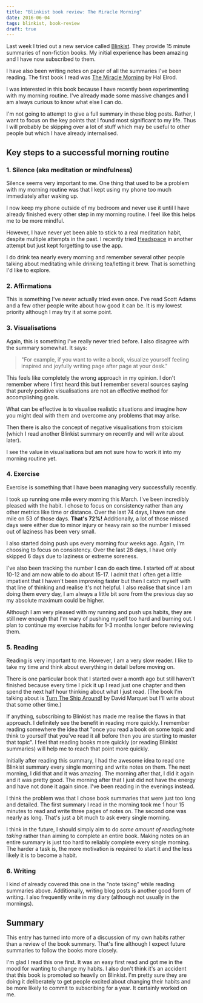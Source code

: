 ```yaml
---
title: "Blinkist book review: The Miracle Morning"
date: 2016-06-04
tags: blinkist, book-review
draft: true
---
```


Last week I tried out a new service called [Blinkist](https://www.blinkist.com/en/). They provide 15 minute summaries of non-fiction books. My initial experience has been amazing and I have now subscribed to them.

I have also been writing notes on paper of all the summaries I've been reading. The first book I read was [The Miracle Morning](https://www.blinkist.com/en/books/the-miracle-morning-en.html) by Hal Elrod.

<!--more-->

I was interested in this book because I have recently been experimenting with my morning routine. I've already made some massive changes and I am always curious to know what else I can do. 

I'm not going to attempt to give a full summary in these blog posts. Rather, I want to focus on the key points that I found most significant to my life. Thus I will probably be skipping over a lot of stuff which may be useful to other people but which I have already internalised.

## Key steps to a successful morning routine

### 1. Silence (aka meditation or mindfulness)

Silence seems very important to me. One thing that used to be a problem with my morning routine was that I kept using my phone too much immediately after waking up. 

I now keep my phone outside of my bedroom and never use it until I have already finished every other step in my morning routine. I feel like this helps me to be more mindful.

However, I have never yet been able to stick to a real meditation habit, despite multiple attempts in the past. I recently tried [Headspace](https://www.headspace.com/) in another attempt but just kept forgetting to use the app. 

I do drink tea nearly every morning and remember several other people talking about meditating while drinking tea/letting it brew. That is something I'd like to explore.

### 2. Affirmations

This is something I've never actually tried even once. I've read Scott Adams and a few other people write about how good it can be. It is my lowest priority although I may try it at some point.

### 3. Visualisations

Again, this is something I've really never tried before. I also disagree with the summary somewhat. It says:

> "For example, if you want to write a book, visualize yourself feeling inspired and joyfully writing page after page at your desk."

This feels like completely the wrong approach in my opinion. I don't remember where I first heard this but I remember several sources saying that purely positive visualisations are not an effective method for accomplishing goals. 

What can be effective is to visualise realistic situations and imagine how you might deal with them and overcome any problems that may arise.

Then there is also the concept of negative visualisations from stoicism (which I read another Blinkist summary on recently and will write about later). 

I see the value in visualisations but am not sure how to work it into my morning routine yet. 

### 4. Exercise

Exercise is something that I have been managing very successfully recently. 

I took up running one mile every morning this March. I've been incredibly pleased with the habit. I chose to focus on consistency rather than any other metrics like time or distance. Over the last 74 days, I have run one mile on 53 of those days. **That's 72%!** Additionally, a lot of those missed days were either due to minor injury or heavy rain so the number I missed out of laziness has been very small. 

I also started doing push ups every morning four weeks ago. Again, I'm choosing to focus on consistency. Over the last 28 days, I have only skipped 6 days due to laziness or extreme soreness. 

I've also been tracking the number I can do each time. I started off at about 10-12 and am now able to do about 15-17. I admit that I often get a little impatient that I haven't been improving faster but then I catch myself with that line of thinking and realise it's not helpful. I also realise that since I am doing them every day, I am always a little bit sore from the previous day so my absolute maximum could be higher.

Although I am very pleased with my running and push ups habits, they are still new enough that I'm wary of pushing myself too hard and burning out. I plan to continue my exercise habits for 1-3 months longer before reviewing them.

### 5. Reading

Reading is very important to me. However, I am a very slow reader. I like to take my time and think about everything in detail before moving on. 

There is one particular book that I started over a month ago but still haven't finished because every time I pick it up I read just one chapter and then spend the next half hour thinking about what I just read. (The book I'm talking about is [Turn The Ship Around!](https://www.amazon.co.uk/Turn-Ship-Around-Building-ebook/dp/B015QQ10HE/ref=tmm_kin_swatch_0?_encoding=UTF8&qid=&sr=) by David Marquet but I'll write about that some other time.)

If anything, subscribing to Blinkist has made me realise the flaws in that approach. I definitely see the benefit in reading more quickly. I remember reading somewhere the idea that "once you read a book on some topic and think to yourself that you've read it all before then you are starting to master that topic". I feel that reading books more quickly (or reading Blinkist summaries) will help me to reach that point more quickly.

Initially after reading this summary, I had the awesome idea to read one Blinkist summary every single morning and write notes on them. The next morning, I did that and it was amazing. The morning after that, I did it again and it was pretty good. The morning after that I just did not have the energy and have not done it again since. I've been reading in the evenings instead. 

I think the problem was that I chose book summaries that were just too long and detailed. The first summary I read in the morning took me 1 hour 15 minutes to read and write three pages of notes on. The second one was nearly as long. That's just a bit much to ask every single morning.

I think in the future, I should simply aim to do *some amount of reading/note taking* rather than aiming to complete an entire book. Making notes on an entire summary is just too hard to reliably complete every single morning. The harder a task is, the more motivation is required to start it and the less likely it is to become a habit.

### 6. Writing

I kind of already covered this one in the "note taking" while reading summaries above. Additionally, writing blog posts is another good form of writing. I also frequently write in my diary (although not usually in the mornings). 

## Summary

This entry has turned into more of a discussion of my own habits rather than a review of the book summary. That's fine although I expect future summaries to follow the books more closely. 

I'm glad I read this one first. It was an easy first read and got me in the mood for wanting to change my habits. I also don't think it's an accident that this book is promoted so heavily on Blinkist. I'm pretty sure they are doing it deliberately to get people excited about changing their habits and be more likely to commit to subscribing for a year. It certainly worked on me.
